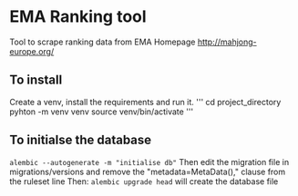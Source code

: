 # EMA Ranking tool

Tool to scrape ranking data from EMA Homepage http://mahjong-europe.org/

## To install
Create a venv, install the requirements and run it.
'''
cd project_directory
pyhton -m venv venv
source venv/bin/activate
'''

## To initialse the database
`alembic --autogenerate -m "initialise db"`
Then edit the migration file in migrations/versions and remove the "metadata=MetaData()," clause from the ruleset line
Then:
`alembic upgrade head`
will create the database file


